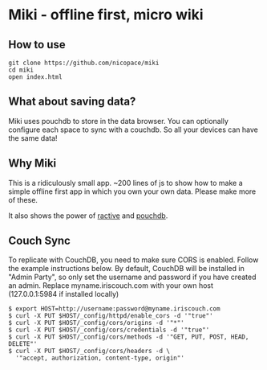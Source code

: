 Miki - offline first, micro wiki
=================================

How to use
----------

    git clone https://github.com/nicopace/miki
    cd miki
    open index.html

What about saving data?
------------------------

Miki uses pouchdb to store in the data browser. You can optionally configure each space
to sync with a couchdb. So all your devices can have the same data!

Why Miki
--------

This is a ridiculously small app. ~200 lines of js to show how to make a simple offline
first app in which you own your own data. Please make more of these.

It also shows the power of [ractive](http://ractivejs.org) and [pouchdb](http://pouchdb.com).

Couch Sync
----------

To replicate with CouchDB, you need to make sure CORS is enabled.
Follow the example instructions below.
By default, CouchDB will be installed in "Admin Party", so
only set the username and password if you have created an admin.
Replace myname.iriscouch.com with your own host
(127.0.0.1:5984 if installed locally)

    $ export HOST=http://username:password@myname.iriscouch.com
    $ curl -X PUT $HOST/_config/httpd/enable_cors -d '"true"'
    $ curl -X PUT $HOST/_config/cors/origins -d '"*"'
    $ curl -X PUT $HOST/_config/cors/credentials -d '"true"'
    $ curl -X PUT $HOST/_config/cors/methods -d '"GET, PUT, POST, HEAD, DELETE"'
    $ curl -X PUT $HOST/_config/cors/headers -d \
      '"accept, authorization, content-type, origin"'
